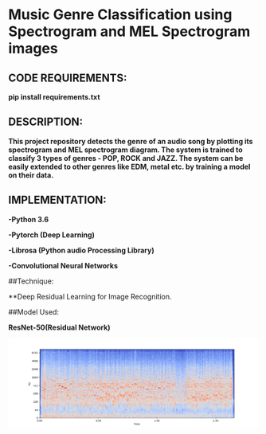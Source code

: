 # Music Genre Classification using Spectrogram and MEL Spectrogram images

## CODE REQUIREMENTS:

**pip install requirements.txt**

## DESCRIPTION:

**This project repository detects the genre of an audio song by plotting its spectrogram and MEL spectrogram diagram. The system is trained to classify 3 types of genres - POP, ROCK and JAZZ. The system can be easily extended to other genres like EDM, metal etc. by training a model on their data.**

## IMPLEMENTATION:

**-Python 3.6**

**-Pytorch (Deep Learning)**

**-Librosa (Python audio Processing Library)**

**-Convolutional Neural Networks**

##Technique:

**Deep Residual Learning for Image Recognition.

##Model Used:

**ResNet-50(Residual Network)**

![Sample Spectrogram of rock song](spec.png)

